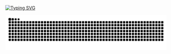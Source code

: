 [![Typing SVG](https://readme-typing-svg.demolab.com?font=Fira+Code&pause=1000&color=0E3140&center=%E9%94%99%E8%AF%AF%E7%9A%84&vCenter=%E9%94%99%E8%AF%AF%E7%9A%84&multiline=true&repeat=%E7%9C%9F%E7%9A%84&random=%E9%94%99%E8%AF%AF%E7%9A%84&width=435&height=70&lines=Hi+there+%F0%9F%91%8B+welcome%EF%BC%81;we+talking+in+Code+ok%3F)](https://git.io/typing-svg)

![HuiDBK's github activity graph](https://raw.githubusercontent.com/liu-ziting/liu-ziting/output/github-contribution-grid-snake.svg)


